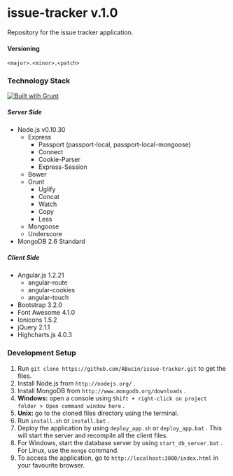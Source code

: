 issue-tracker v.1.0
=============

Repository for the issue tracker application.

#### Versioning

`<major>.<minor>.<patch>`

### Technology Stack

[![Built with Grunt](https://cdn.gruntjs.com/builtwith.png)](http://gruntjs.com/)

##### Server Side

* Node.js v0.10.30
  * Express
  	* Passport (passport-local, passport-local-mongoose)
	* Connect
	* Cookie-Parser
	* Express-Session
  * Bower
  * Grunt
  	* Uglify
	* Concat
	* Watch
	* Copy
	* Less
  * Mongoose
  * Underscore
* MongoDB 2.6 Standard

##### Client Side

* Angular.js 1.2.21
	* angular-route
	* angular-cookies
	* angular-touch
* Bootstrap 3.2.0
* Font Awesome 4.1.0
* Ionicons 1.5.2
* jQuery 2.1.1
* Highcharts.js 4.0.3

### Development Setup

1. Run `git clone https://github.com/ABucin/issue-tracker.git` to get the files.
2. Install Node.js from `http://nodejs.org/` .
3. Install MongoDB from `http://www.mongodb.org/downloads` .
4. **Windows:** open a console using `Shift + right-click on project folder > Open command window here` .
5. **Unix:** go to the cloned files directory using the terminal.
5. Run `install.sh` or `install.bat` .
6. Deploy the application by using `deploy_app.sh` or `deploy_app.bat` . This will start the server and recompile all the client files.
7. For Windows, start the database server by using `start_db_server.bat` . For Linux, use the `mongo` command.
8. To access the application, go to `http://localhost:3000/index.html` in your favourite browser.
